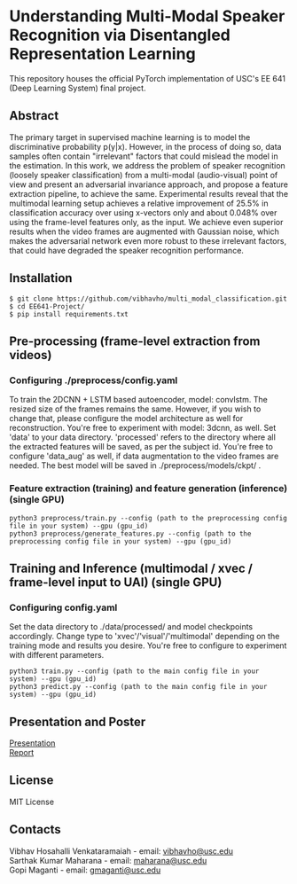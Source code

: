 # Understanding Multi-Modal Speaker Recognition via Disentangled Representation Learning

This repository houses the official PyTorch implementation of USC's EE 641 (Deep Learning System) final project.

## Abstract 
The primary target in supervised machine learning is to model the discriminative probability p(y|x). 
However, in the process of doing so, data samples often contain "irrelevant" factors that could mislead the model in the estimation. 
In this work, we address the problem of speaker recognition (loosely speaker classification) from a multi-modal (audio-visual) point of view 
and present an adversarial invariance approach, and propose a feature extraction pipeline, to achieve the same.  Experimental results reveal that the multimodal learning setup achieves a relative improvement of 25.5\% in classification accuracy over using x-vectors only and about 0.048\% over using the frame-level features only, as the input. We achieve even superior results when the video frames are augmented with Gaussian noise, which makes the adversarial network even more robust to these irrelevant factors, that could have degraded the speaker recognition performance.


## Installation 
    $ git clone https://github.com/vibhavho/multi_modal_classification.git
    $ cd EE641-Project/
    $ pip install requirements.txt
    
## Pre-processing (frame-level extraction from videos)
  ### Configuring ./preprocess/config.yaml
  To train the 2DCNN + LSTM based autoencoder, model: convlstm. The resized size of the frames remains the same. However, if you wish to change that, please configure the model architecture as well for reconstruction. You're free to experiment with model: 3dcnn, as well. Set 'data' to your data directory. 'processed' refers to the directory where all the extracted features will be saved, as per the subject id. You're free to configure 'data_aug' as well, if data augmentation to the video frames are needed. The best model will be saved in ./preprocess/models/ckpt/ .
  
  ### Feature extraction (training) and feature generation (inference) (single GPU)
  ```
  python3 preprocess/train.py --config (path to the preprocessing config file in your system) --gpu (gpu_id)
  python3 preprocess/generate_features.py --config (path to the preprocessing config file in your system) --gpu (gpu_id)
  ```
  
## Training and Inference (multimodal / xvec / frame-level input to UAI) (single GPU)
  ### Configuring config.yaml
  Set the data directory to ./data/processed/ and model checkpoints accordingly. Change type to 'xvec'/'visual'/'multimodal' depending on the training mode and results you desire. You're free to configure to experiment with different parameters. 
  
  ```
  python3 train.py --config (path to the main config file in your system) --gpu (gpu_id)
  python3 predict.py --config (path to the main config file in your system) --gpu (gpu_id)
  ```
  
## Presentation and Poster
  [Presentation](https://drive.google.com/file/d/1GNIAXjgUSvDQlLjLGUZmL-EwjkACeoem/view?usp=sharing) <br>
  [Report](https://drive.google.com/file/d/1Rfz2-ZuXNXbrxmiLPGl49zjv1XPJSlH1/view?usp=sharing)

  
## License
MIT License


## Contacts
  Vibhav Hosahalli Venkataramaiah - email: vibhavho@usc.edu \
  Sarthak Kumar Maharana - email: maharana@usc.edu \
  Gopi Maganti - email: gmaganti@usc.edu
